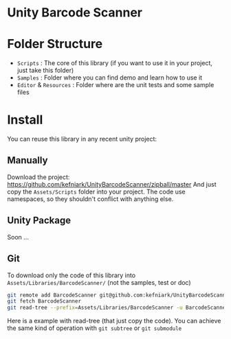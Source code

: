 # Unity Barcode Scanner

# Folder Structure
* `Scripts` : The core of this library (if you want to use it in your project, just take this folder)
* `Samples` : Folder where you can find demo and learn how to use it
* `Editor` & `Resources` : Folder where are the unit tests and some sample files

# Install
You can reuse this library in any recent unity project:

## Manually
Download the project: https://github.com/kefniark/UnityBarcodeScanner/zipball/master
And just copy the `Assets/Scripts` folder into your project.
The code use namespaces, so they shouldn't conflict with anything else.

## Unity Package
Soon ...

## Git
To download only the code of this library into `Assets/Libraries/BarcodeScanner/` (not the samples, test or doc)
```bash
git remote add BarcodeScanner git@github.com:kefniark/UnityBarcodeScanner.git
git fetch BarcodeScanner
git read-tree --prefix=Assets/Libraries/BarcodeScanner -u BarcodeScanner/master:Assets/Scripts
```
Here is a example with read-tree (that just copy the code).
You can achieve the same kind of operation with `git subtree` or `git submodule`